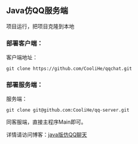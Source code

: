 ## Java仿QQ服务端

项目运行，把项目克隆到本地
### 部署客户端：
客户端地址：
```
git clone https://github.com/CooliHe/qqchat.git
```
### 部署服务端：
服务端：
```
git clone git@github.com:CooliHe/qq-server.git
```
同客服端，直接主程序Main即可。

详情请访问博客：[java版仿QQ聊天](https://www.coolive.top/archives/java_qq.html)
